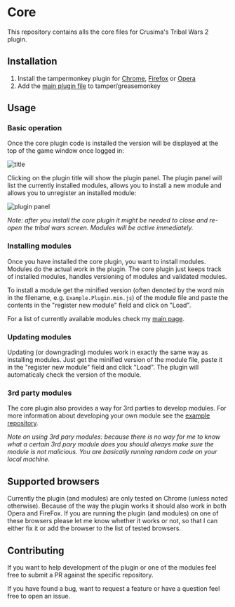 # Core

This repository contains alls the core files for Crusima's Tribal Wars 2 plugin.

## Installation

1. Install the tampermonkey plugin for [Chrome][chromemonkey], [Firefox][firefoxmonkey] or [Opera][operamonkey]
2. Add the [main plugin file][maincore] to tamper/greasemonkey

## Usage

### Basic operation

Once the core plugin code is installed the version will be displayed at the top of the game window once logged in:

![title](https://cloud.githubusercontent.com/assets/13717315/9154810/02d9b664-3ea2-11e5-8356-2c3d288a40bb.png)

Clicking on the plugin title will show the plugin panel. The plugin panel will list the currently installed modules, allows you to install a new module and allows you to unregister an installed module:

![plugin panel](https://cloud.githubusercontent.com/assets/13717315/9154809/02d93d10-3ea2-11e5-9809-169c6d78fbe2.png)

*Note: after you install the core plugin it might be needed to close and re-open the tribal wars screen. Modules will be active immediately.*

### Installing modules

Once you have installed the core plugin, you want to install modules. Modules do the actual work in the plugin. The core plugin just keeps track of installed modules, handles versioning of modules and validated modules.

To install a module get the minified version (often denoted by the word min in the filename, e.g. `Example.Plugin.min.js`) of the module file and paste the contents in the "register new module" field and click on "Load".

For a list of currently available modules check my [main page][mainpage].

### Updating modules

Updating (or downgrading) modules work in exactly the same way as installing modules. Just get the minified version of the module file, paste it in the "register new module" field and click "Load". The plugin will automaticaly check the version of the module.

### 3rd party modules

The core plugin also provides a way for 3rd parties to develop modules. For more information about developing your own module see the [example repository][example].

*Note on using 3rd pary modules: because there is no way for me to know what a certain 3rd pary module does you should always make sure the module is not malicious. You are basically running random code on your local machine.*

## Supported browsers

Currently the plugin (and modules) are only tested on Chrome (unless noted otherwise). Because of the way the plugin works it should also work in both Opera and FireFox. If you are running the plugin (and modules) on one of these browsers please let me know whether it works or not, so that I can either fix it or add the browser to the list of tested browsers.

## Contributing

If you want to help development of the plugin or one of the modules feel free to submit a PR against the specific repository.

If you have found a bug, want to request a feature or have a question feel free to open an issue.

[chromemonkey]: https://chrome.google.com/webstore/detail/tampermonkey/dhdgffkkebhmkfjojejmpbldmpobfkfo
[firefoxmonkey]: https://addons.mozilla.org/nl/firefox/addon/greasemonkey/
[operamonkey]: https://addons.opera.com/nl/extensions/details/tampermonkey-beta/?display=en
[maincore]: https://github.com/Crusima/Core/blob/master/Plugin.js
[mainpage]: https://github.com/Crusima?tab=repositories
[example]: https://github.com/Crusima/Example.Module
